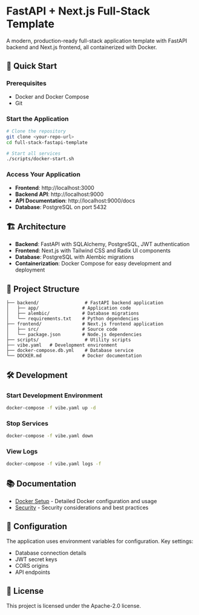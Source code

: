 # FastAPI + Next.js Full-Stack Template

A modern, production-ready full-stack application template with FastAPI backend and Next.js frontend, all containerized with Docker.

## 🚀 Quick Start

### Prerequisites
- Docker and Docker Compose
- Git

### Start the Application
```bash
# Clone the repository
git clone <your-repo-url>
cd full-stack-fastapi-template

# Start all services
./scripts/docker-start.sh
```

### Access Your Application
- **Frontend**: http://localhost:3000
- **Backend API**: http://localhost:9000
- **API Documentation**: http://localhost:9000/docs
- **Database**: PostgreSQL on port 5432

## 🏗️ Architecture

- **Backend**: FastAPI with SQLAlchemy, PostgreSQL, JWT authentication
- **Frontend**: Next.js with Tailwind CSS and Radix UI components
- **Database**: PostgreSQL with Alembic migrations
- **Containerization**: Docker Compose for easy development and deployment

## 📁 Project Structure

```
├── backend/                 # FastAPI backend application
│   ├── app/                # Application code
│   ├── alembic/            # Database migrations
│   └── requirements.txt    # Python dependencies
├── frontend/               # Next.js frontend application
│   ├── src/                # Source code
│   └── package.json        # Node.js dependencies
├── scripts/                 # Utility scripts
├── vibe.yaml   # Development environment
├── docker-compose.db.yml    # Database service
└── DOCKER.md               # Docker documentation
```

## 🛠️ Development

### Start Development Environment
```bash
docker-compose -f vibe.yaml up -d
```

### Stop Services
```bash
docker-compose -f vibe.yaml down
```

### View Logs
```bash
docker-compose -f vibe.yaml logs -f
```

## 📚 Documentation

- [Docker Setup](DOCKER.md) - Detailed Docker configuration and usage
- [Security](SECURITY.md) - Security considerations and best practices

## 🔧 Configuration

The application uses environment variables for configuration. Key settings:

- Database connection details
- JWT secret keys
- CORS origins
- API endpoints

## 📝 License

This project is licensed under the Apache-2.0 license.

